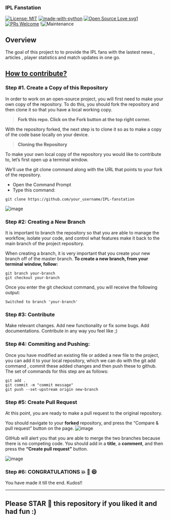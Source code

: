 ### IPL Fanstation

[![License: MIT](https://img.shields.io/badge/License-MIT-yellow.svg)](https://opensource.org/licenses/MIT) [![made-with-python](https://img.shields.io/badge/Made%20with-Python-1f425f.svg)](https://www.python.org/) [![Open Source Love svg1](https://badges.frapsoft.com/os/v1/open-source.svg?v=103)](https://github.com/ellerbrock/open-source-badges/) [![PRs Welcome](https://img.shields.io/badge/PRs-welcome-brightgreen.svg?style=flat-square)](http://makeapullrequest.com)  !![Maintenance](https://img.shields.io/maintenance/yes/2021)

## Overview

The goal of this project to to provide the IPL fans with the lastest news , articles , player statistics and match updates in one go.

## <u> How to contribute? </u>

### Step #1. Create a Copy of this Repository
In order to work on an open-source project, you will first need to make your own copy of the repository. To do this, you should fork the repository and then clone it so that you have a local working copy.

> **Fork this repo. Click on the Fork button at the top right corner.**

With the repository forked, the next step is to clone it so as to make a copy of the code base locally on your device.

> **Cloning the Repository**

To make your own local copy of the repository you would like to contribute to, let’s first open up a terminal window.

We’ll use the git clone command along with the URL that points to your fork of the repository.

* Open the Command Prompt
* Type this command:

```
git clone https://github.com/your_username/IPL-fanstation
```
![image](https://user-images.githubusercontent.com/45481137/110900056-2bb2ca00-8328-11eb-9777-a18261732a9c.png)




### Step #2: Creating a New Branch
It is important to branch the repository so that you are able to manage the workflow, isolate your code, and control what features make it back to the main branch of the project repository.

When creating a branch, it is very important that you create your new branch off of the master branch. 
**To create a new branch, from your terminal window, follow:**


```
git branch your-branch
git checkout your-branch
```
Once you enter the git checkout command, you will receive the following output:

```
Switched to branch 'your-branch'
```


### Step #3: Contribute
Make relevant changes. Add new functionality or fix some bugs. Add documentations. Contribute in any way you feel like ;)

### Step #4: Commiting and Pushing:
Once you have modified an existing file or added a new file to the project, you can add it to your local repository, which we can do with the git add command , commit these added changes and then push these to github. The set of commands for this step are as follows:

 ``` 
 git add .
 git commit -m "commit message"
 git push --set-upstream origin new-branch
 ```
### Step #5: Create Pull Request
At this point, you are ready to make a pull request to the original repository.

You should navigate to your **forked** repository, and press the “Compare & pull request” button on the page. 
![image](https://user-images.githubusercontent.com/45481137/110902288-a16c6500-832b-11eb-972b-82aafc78a8c7.png)


GitHub will alert you that you are able to merge the two branches because there is no competing code. You should add in a **title**, a **comment**, and then press the **“Create pull request”** button.

![image](https://user-images.githubusercontent.com/45481137/110902349-c4971480-832b-11eb-9582-16f8e9b92c47.png)

### Step #6: CONGRATULATIONS :boom: :clap: :smile:
You have made it till the end. Kudos!!

<hr> </hr>

## Please STAR :star2: this repository if you liked it and had fun :)
